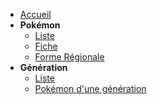 - [Accueil](/docs)
- **Pokémon**
    - [Liste](/docs/pokemon/liste)
    - [Fiche](/docs/pokemon/fiche)
    - [Forme Régionale](/docs/pokemon/forme-regionale)
- **Génération**
    - [Liste](/docs/generation/liste)
    - [Pokémon d'une génération](/docs/generation/specifique)